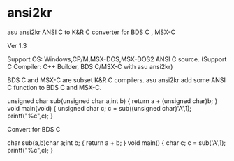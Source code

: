 # ansi2kr
asu ansi2kr  ANSI C to K&amp;R C converter for BDS C , MSX-C

Ver 1.3

Support OS: Windows,CP/M,MSX-DOS,MSX-DOS2
ANSI C source. (Support C Compiler: C++ Builder, BDS C/MSX-C with asu ansi2kr)

BDS C and MSX-C are subset K&amp;R C compilers.
asu ansi2kr add some ANSI C function to BDS C and MSX-C.


unsigned char sub(unsigned char a,int b)
{
  return a + (unsigned char)b;
}
void main(void)
{
  unsigned char c;
  c = sub((unsigned char)'A',1);
  printf("%c",c);
}

  Convert for BDS C
  
char sub(a,b)char a;int b;
{
  return a + b;
}
void main()
{
  char c;
  c = sub('A',1);
  printf("%c",c);
} 
